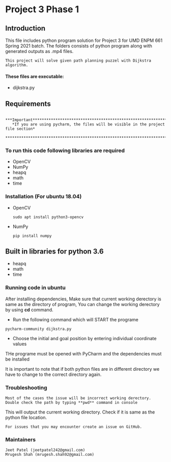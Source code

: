# Project 3 Phase 1

## Introduction 
This file includes python program solution for Project 3 for
UMD ENPM 661 Spring 2021 batch. The folders consists of python
program along with generated outputs as .mp4 files.
  
    This project will solve given path planning puzzel with Dijkstra algorithm.
	
#### These files are executable:
  * dijkstra.py

## Requirements
       ***Important*********************************************************************
       *If you are using pycharm, the files will be visible in the project file section*
       *********************************************************************************
       
### To run this code following libraries are required

* OpenCV
* NumPy
* heapq
* math
* time

### Installation (For ubuntu 18.04)
* OpenCV
  ````
  sudo apt install python3-opencv
  ````
* NumPy
  ````
  pip install numpy
  ````
## Built in libraries for python 3.6
* heapq
* math
* time
	
### Running code in ubuntu
After installing dependencies, 
Make sure that current working derectory is same as the directory of program,
You can change the working derectory by using **cd** command.

* Run the following command which will START the programe
````
pycharm-community dijkstra.py
````
* Choose the initial and goal position by entering  individual coordinate values


THe programe must be opened with PyCharm and the dependencies must be installed

It is important to note that if both python files are in different directory
we have to change to the correct directory again.



### Troubleshooting ###
	Most of the cases the issue will be incorrect working derectory.
	Double check the path by typing **pwd** command in console
  This will output the current working directory.
  Check if it is same as the python file location.

	For issues that you may encounter create an issue on GitHub.
  
### Maintainers ###
	Jeet Patel (jeetpatel242@gmail.com)
	Mrugesh Shah (mrugesh.shah92@gmail.com)

